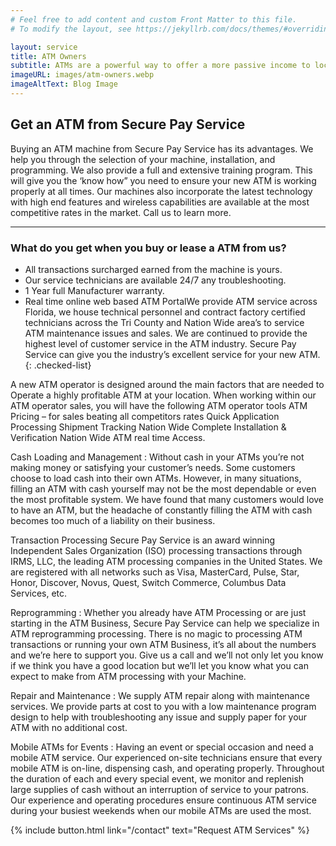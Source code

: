 ```yaml
---
# Feel free to add content and custom Front Matter to this file.
# To modify the layout, see https://jekyllrb.com/docs/themes/#overriding-theme-defaults

layout: service
title: ATM Owners
subtitle: ATMs are a powerful way to offer a more passive income to locations in your portfolio. We offer a turnkey solutions in becoming a profitable ATM Operator.
imageURL: images/atm-owners.webp
imageAltText: Blog Image
---
```


## Get an ATM from Secure Pay Service

Buying an ATM machine from Secure Pay Service has its advantages. We help you through the selection of your machine, installation, and programming. We also provide a full and extensive training program. This will give you the ‘know how” you need to ensure your new ATM is working properly at all times. Our machines also incorporate the latest technology with high end features and wireless capabilities are available at the most competitive rates in the market. Call us to learn more.

---

### What do you get when you buy or lease a ATM from us?
* All transactions surcharged earned from the machine is yours.
* Our service technicians are available 24/7 any troubleshooting.
* 1 Year full Manufacturer warranty.
* Real time online web based ATM PortalWe provide ATM service across Florida, we house technical personnel and contract factory certified technicians across the Tri County and Nation Wide area’s to service ATM maintenance issues and sales. We are continued to provide the highest level of customer service in the ATM industry. Secure Pay Service can give you the industry’s excellent service for your new ATM.
{: .checked-list}

A new ATM operator is designed around the main factors that are needed to Operate a highly profitable ATM at your location. When working within our ATM operator sales, you will have the following ATM operator tools ATM Pricing – for sales beating all competitors rates Quick Application Processing Shipment Tracking Nation Wide Complete Installation & Verification Nation Wide ATM real time Access.

Cash Loading and Management
: Without cash in your ATMs you’re not making money or satisfying your customer’s needs. Some customers choose to load cash into their own ATMs. However, in many situations, filling an ATM with cash yourself may not be the most dependable or even the most profitable system. We have found that many customers would love to have an ATM, but the headache of constantly filling the ATM with cash becomes too much of a liability on their business.


Transaction Processing
Secure Pay Service is an award winning Independent Sales Organization (ISO) processing transactions through IRMS, LLC, the leading ATM processing companies in the United States. We are registered with all networks such as Visa, MasterCard, Pulse, Star, Honor, Discover, Novus, Quest, Switch Commerce, Columbus Data Services, etc.

Reprogramming
: Whether you already have ATM Processing or are just starting in the ATM Business, Secure Pay Service can help we specialize in ATM reprogramming processing. There is no magic to processing ATM transactions or running your own ATM Business, it’s all about the numbers and we’re here to support you. Give us a call and we’ll not only let you know if we think you have a good location but we’ll let you know what you can expect to make from ATM processing with your Machine.

Repair and Maintenance
: We supply ATM repair along with maintenance services. We provide parts at cost to you with a low maintenance program design to help with troubleshooting any issue and supply paper for your ATM with no additional cost.

Mobile ATMs for Events
: Having an event or special occasion and need a mobile ATM service. Our experienced on-site technicians ensure that every mobile ATM is on-line, dispensing cash, and operating properly. Throughout the duration of each and every special event, we monitor and replenish large supplies of cash without an interruption of service to your patrons. Our experience and operating procedures ensure continuous ATM service during your busiest weekends when our mobile ATMs are used the most.

{% include button.html link="/contact" text="Request ATM Services" %}